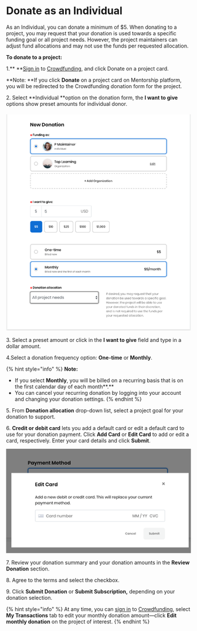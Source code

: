 # Donate as an Individual

As an Individual, you can donate a minimum of $5. When donating to a project, you may request that your donation is used towards a specific funding goal or all project needs. However, the project maintainers can adjust fund allocations and may not use the funds per requested allocation.

**To donate to a project:**

1.** **[Sign in](../../sso/sign-in/) to [Crowdfunding](https://funding.communitybridge.org), and click Donate on a project card.

**Note: **If you click **Donate** on a project card on Mentorship platform, you will be redirected to the Crowdfunding donation form for the project.

2\. Select **Individual **option on the donation form, the **I want to give** options show preset amounts for individual donor.

####

![](<../../.gitbook/assets/7418566 (3).png>)



3\. Select a preset amount or click in the **I want to give** field and type in a dollar amount.

4.Select a donation frequency option: **One-time** or **Monthly**.

{% hint style="info" %}
**Note:**

* If you select **Monthly**, you will be billed on a recurring basis that is on the first calendar day of each month**.**
* You can cancel your recurring donation by logging into your account and changing your donation settings.
{% endhint %}

5\. From **Donation allocation** drop-down list, select a project goal for your donation to support.

6\. **Credit or debit card** lets you add a default card or edit a default card to use for your donation payment. Click **Add Card** or **Edit Card** to add or edit a card, respectively. Enter your card details and click **Submit**.

![](<../../.gitbook/assets/7418601 (3) (3) (1).png>)

7\. Review your donation summary and your donation amounts in the **Review Donation** section.

8\. Agree to the terms and select the checkbox.

9\. Click **Submit Donation** or **Submit Subscription,** depending on your donation selection.&#x20;

{% hint style="info" %}
At any time, you can [sign in](../../sso/sign-in/) to [Crowdfunding](https://funding.communitybridge.org), select **My Transactions** tab to edit your monthly donation amount—click **Edit monthly donation** on the project of interest.
{% endhint %}

